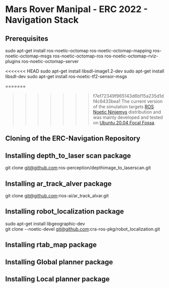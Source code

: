 # Mars Rover Manipal - ERC 2022 - Navigation Stack 

## Prerequisites

sudo apt-get install ros-noetic-octomap ros-noetic-octomap-mapping ros-noetic-octomap-msgs ros-noetic-octomap-ros ros-noetic-octomap-rviz-plugins ros-noetic-octomap-server

<<<<<<< HEAD
sudo apt-get install libsdl-image1.2-dev
sudo apt-get install libsdl-dev
sudo apt-get install ros-noetic-tf2-sensor-msgs

=======
>>>>>>> f7ef72349f965143d6bf15a235d1df4c6433bea1
The current version of the simulation targets [ROS Noetic Ninjemys](http://wiki.ros.org/noetic/Installation/) distribution and was mainly developed and tested on [Ubuntu 20.04 Focal Fossa](https://releases.ubuntu.com/20.04/).

## Cloning of the ERC-Navigation Repository

## Installing depth_to_laser scan package 

git clone git@github.com:ros-perception/depthimage_to_laserscan.git

## Installing ar_track_alver package 

git clone git@github.com:rios-ai/ar_track_alvar.git

## Installing robot_localization package

sudo apt-get install libgeographic-dev  
git clone --noetic-devel git@github.com:cra-ros-pkg/robot_localization.git

## Installing rtab_map package 

## Installing Global planner package 

## Installing Local planner package

